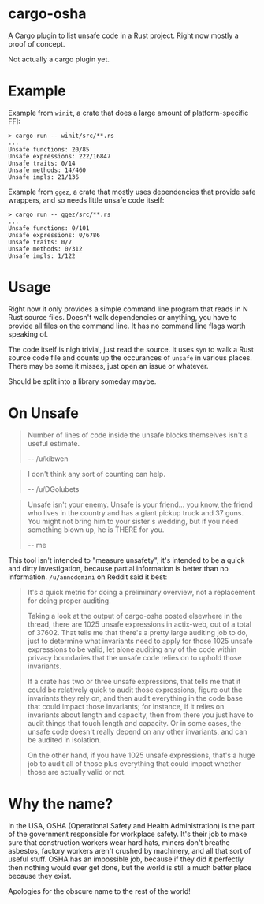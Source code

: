 # cargo-osha

A Cargo plugin to list unsafe code in a Rust project.  Right now
mostly a proof of concept.

Not actually a cargo plugin yet.

# Example

Example from `winit`, a crate that does a large amount of
platform-specific FFI:

```
> cargo run -- winit/src/**.rs
...
Unsafe functions: 20/85
Unsafe expressions: 222/16847
Unsafe traits: 0/14
Unsafe methods: 14/460
Unsafe impls: 21/136
```

Example from `ggez`, a crate that mostly uses dependencies that
provide safe wrappers, and so needs little unsafe code itself:

```
> cargo run -- ggez/src/**.rs
...
Unsafe functions: 0/101
Unsafe expressions: 0/6786
Unsafe traits: 0/7
Unsafe methods: 0/312
Unsafe impls: 1/122
```

# Usage

Right now it only provides a simple command line program that reads in
N Rust source files.  Doesn't walk dependencies or anything, you have
to provide all files on the command line.  It has no command line
flags worth speaking of.

The code itself is nigh trivial, just read the source.  It uses `syn`
to walk a Rust source code file and counts up the occurances of
`unsafe` in various places.  There may be some it misses, just open an
issue or whatever.

Should be split into a library someday maybe.

# On Unsafe

> Number of lines of code inside the unsafe blocks themselves isn't a useful estimate.
> 
> -- /u/kibwen

> I don't think any sort of counting can help.
> 
> -- /u/DGolubets

> Unsafe isn't your enemy.  Unsafe is your friend... you know,
> the friend who lives in the country and has a giant pickup truck and
> 37 guns.  You might not bring him to your sister's wedding, but if
> you need something blown up, he is THERE for you.
> 
> -- me

This tool isn't intended to "measure unsafety", it's intended to be a quick
and dirty investigation, because partial information is better than no
information.  `/u/annodomini` on Reddit said it best:

> It's a quick metric for doing a preliminary overview, not a replacement for doing proper auditing.  
> 
> Taking a look at the output of cargo-osha posted elsewhere in the thread, there are 1025 unsafe expressions in actix-web, out of a total of 37602. That tells me that there's a pretty large auditing job to do, just to determine what invariants need to apply for those 1025 unsafe expressions to be valid, let alone auditing any of the code within privacy boundaries that the unsafe code relies on to uphold those invariants.
> 
> If a crate has two or three unsafe expressions, that tells me that it could be relatively quick to audit those expressions, figure out the invariants they rely on, and then audit everything in the code base that could impact those invariants; for instance, if it relies on invariants about length and capacity, then from there you just have to audit things that touch length and capacity. Or in some cases, the unsafe code doesn't really depend on any other invariants, and can be audited in isolation.
> 
> On the other hand, if you have 1025 unsafe expressions, that's a huge job to audit all of those plus everything that could impact whether those are actually valid or not.

# Why the name?

In the USA, OSHA (Operational Safety and Health Administration) is the part of the government responsible for workplace safety.  It's their job to make sure that construction workers wear hard hats, miners don't breathe asbestos, factory workers aren't crushed by machinery, and all that sort of useful stuff.  OSHA has an impossible job, because if they did it perfectly then nothing would ever get done, but the world is still a much better place because they exist.

Apologies for the obscure name to the rest of the world!

